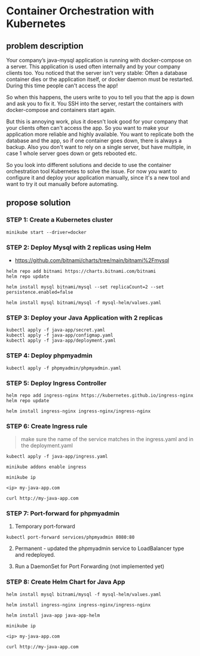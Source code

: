 # Container Orchestration with Kubernetes

## problem description
Your company’s java-mysql application is running with docker-compose on a server. This application is used often internally and by your company clients too. You noticed that the server isn't very stable: Often a database container dies or the application itself, or docker daemon must be restarted. During this time people can't access the app!

So when this happens, the users write to you to tell you that the app is down and ask you to fix it. You SSH into the server, restart the containers with docker-compose and containers start again.

But this is annoying work, plus it doesn't look good for your company that your clients often can't access the app. So you want to make your application more reliable and highly available. You want to replicate both the database and the app, so if one container goes down, there is always a backup. Also you don't want to rely on a single server, but have multiple, in case 1 whole server goes down or gets rebooted etc.

So you look into different solutions and decide to use the container orchestration tool Kubernetes to solve the issue. For now you want to configure it and deploy your application manually, since it's a new tool and want to try it out manually before automating.

## propose solution

### STEP 1: Create a Kubernetes cluster
```
minikube start --driver=docker
```



### STEP 2: Deploy Mysql with 2 replicas using Helm
- https://github.com/bitnami/charts/tree/main/bitnami%2Fmysql

```
helm repo add bitnami https://charts.bitnami.com/bitnami
helm repo update
```
```
helm install mysql bitnami/mysql --set replicaCount=2 --set persistence.enabled=false
```
```
helm install mysql bitnami/mysql -f mysql-helm/values.yaml
```


### STEP 3: Deploy your Java Application with 2 replicas

```
kubectl apply -f java-app/secret.yaml
kubectl apply -f java-app/configmap.yaml
kubectl apply -f java-app/deployment.yaml
```


### STEP 4: Deploy phpmyadmin

```
kubectl apply -f phpmyadmin/phpmyadmin.yaml
```

### STEP 5: Deploy Ingress Controller
```
helm repo add ingress-nginx https://kubernetes.github.io/ingress-nginx
helm repo update
```
```
helm install ingress-nginx ingress-nginx/ingress-nginx 
```

### STEP 6: Create Ingress rule

> make sure the name of the service matches in the ingress.yaml and in the deployment.yaml
```
kubectl apply -f java-app/ingress.yaml
```
```
minikube addons enable ingress
```
```
minikube ip
```
```/etc/hosts
<ip> my-java-app.com
```
```
curl http://my-java-app.com
```

### STEP 7: Port-forward for phpmyadmin
1. Temporary port-forward
```
kubectl port-forward services/phpmyadmin 8080:80
```

2. Permanent - updated the phpmyadmin service to LoadBalancer type and redeployed.

3. Run a DaemonSet for Port Forwarding (not implemented yet)

### STEP 8: Create Helm Chart for Java App

```
helm install mysql bitnami/mysql -f mysql-helm/values.yaml
```
```
helm install ingress-nginx ingress-nginx/ingress-nginx 
```
```
helm install java-app java-app-helm
```
```
minikube ip
```
```/etc/hosts
<ip> my-java-app.com
```
```
curl http://my-java-app.com
```